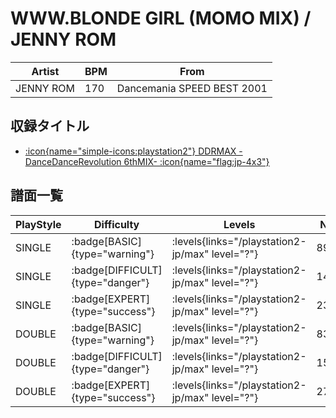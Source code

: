 # WWW.BLONDE GIRL (MOMO MIX) / JENNY ROM

|Artist|BPM|From|
|------|---|----|
|JENNY ROM|170|Dancemania SPEED BEST 2001|

## 収録タイトル

- [:icon{name="simple-icons:playstation2"} DDRMAX -DanceDanceRevolution 6thMIX- :icon{name="flag:jp-4x3"}](/playstation2-jp/max)

## 譜面一覧

|PlayStyle|Difficulty|Levels|Notes|Movie|
|---------|----------|------|-----|-----|
|SINGLE| :badge[BASIC]{type="warning"}| :levels{links="/playstation2-jp/max" level="?"}|89/1||
|SINGLE| :badge[DIFFICULT]{type="danger"}| :levels{links="/playstation2-jp/max" level="?"}|148/8||
|SINGLE| :badge[EXPERT]{type="success"}| :levels{links="/playstation2-jp/max" level="?"}|238/7||
|DOUBLE| :badge[BASIC]{type="warning"}| :levels{links="/playstation2-jp/max" level="?"}|83/4||
|DOUBLE| :badge[DIFFICULT]{type="danger"}| :levels{links="/playstation2-jp/max" level="?"}|151/23||
|DOUBLE| :badge[EXPERT]{type="success"}| :levels{links="/playstation2-jp/max" level="?"}|271/8||
